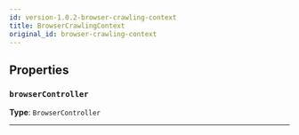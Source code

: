 ```yaml
---
id: version-1.0.2-browser-crawling-context
title: BrowserCrawlingContext
original_id: browser-crawling-context
---
```


<a name="browsercrawlingcontext"></a>

## Properties

### `browserController`

**Type**: `BrowserController`

---

